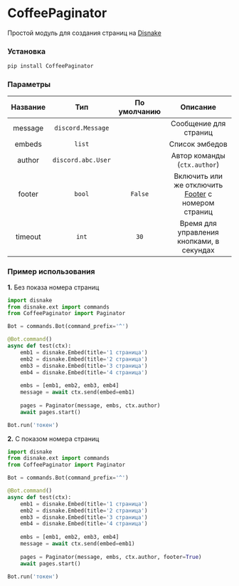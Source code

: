 # CoffeePaginator
Простой модуль для создания страниц на [Disnake](https://github.com/EQUENOS/disnake)

### Установка
```py
pip install CoffeePaginator
```

### Параметры

| Название | Тип | По умолчанию | Описание |
|:-:|:-:|:-:|:-:|
| message | `discord.Message` | | Сообщение для страниц |
| embeds | `list` | | Список эмбедов |
| author | `discord.abc.User` | | Автор команды (`ctx.author`) |
| footer | `bool` | `False` | Включить или же отключить [Footer](https://disnake.readthedocs.io/en/latest/api.html?#disnake.Embed.footer) с номером страниц |
| timeout | `int` | `30` | Время для управления кнопками, в секундах |

### Пример использования

**1.** Без показа номера страниц

```py
import disnake
from disnake.ext import commands
from CoffeePaginator import Paginator

Bot = commands.Bot(command_prefix='^')

@Bot.command()
async def test(ctx):
    emb1 = disnake.Embed(title='1 страница')
    emb2 = disnake.Embed(title='2 страница')
    emb3 = disnake.Embed(title='3 страница')
    emb4 = disnake.Embed(title='4 страница')
    
    embs = [emb1, emb2, emb3, emb4]
    message = await ctx.send(embed=emb1)
    
    pages = Paginator(message, embs, ctx.author)
    await pages.start()

Bot.run('токен')
```

**2.** С показом номера страниц

```py
import disnake
from disnake.ext import commands
from CoffeePaginator import Paginator

Bot = commands.Bot(command_prefix='^')

@Bot.command()
async def test(ctx):
    emb1 = disnake.Embed(title='1 страница')
    emb2 = disnake.Embed(title='2 страница')
    emb3 = disnake.Embed(title='3 страница')
    emb4 = disnake.Embed(title='4 страница')
    
    embs = [emb1, emb2, emb3, emb4]
    message = await ctx.send(embed=emb1)
    
    pages = Paginator(message, embs, ctx.author, footer=True)
    await pages.start()

Bot.run('токен')
```